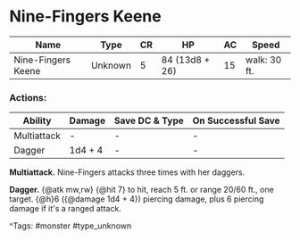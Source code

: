 # Nine-Fingers Keene

| Name | Type | CR | HP | AC | Speed |
|------|------|----|----|----|-------|
| Nine-Fingers Keene | Unknown | 5 | 84 (13d8 + 26) | 15 | walk: 30 ft. |

### Actions:

| Ability | Damage | Save DC & Type | On Successful Save |
|---------|--------|----------------|--------------------|
| Multiattack | - | - | - |
| Dagger | 1d4 + 4 | - | - |


**Multiattack.** Nine-Fingers attacks three times with her daggers.

**Dagger.** {@atk mw,rw} {@hit 7} to hit, reach 5 ft. or range 20/60 ft., one target. {@h}6 ({@damage 1d4 + 4}) piercing damage, plus 6 piercing damage if it's a ranged attack.

^Tags: #monster #type_unknown